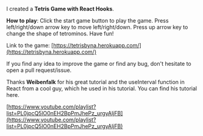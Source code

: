 I created a **Tetris Game with React Hooks**.

**How to play**: Click the start game button to play the game. Press left/right/down arrow key to move left/right/down. Press up arrow key to change the shape of tetrominos. Have fun!

Link to the game: [https://tetrisbyna.herokuapp.com/](https://tetrisbyna.herokuapp.com/)

If you find any idea to improve the game or find any bug, don't hesitate to open a pull request/issue.

Thanks **Weibenfalk** for his great tutorial and the useInterval function in React from a cool guy, which he used in his tutorial. You can find his tutorial here.

[https://www.youtube.com/playlist?list=PL0jpcQ5lO0nEH2BpPmJhePz_urgyAljFB](https://www.youtube.com/playlist?list=PL0jpcQ5lO0nEH2BpPmJhePz_urgyAljFB)
